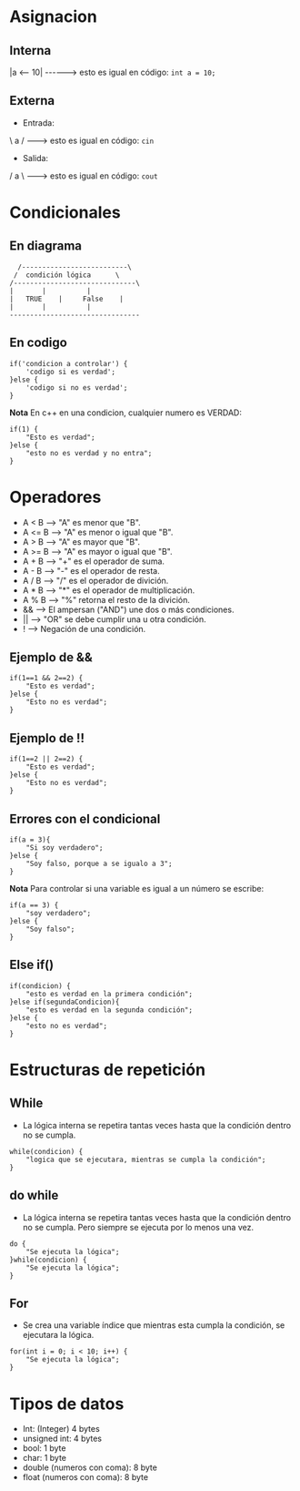 # Asignacion

## Interna

|a <-- 10| ------> esto es igual en código: `int a = 10;`

## Externa

- Entrada:

\ a / ---> esto es igual en código: `cin`

- Salida:

/ a \ ---> esto es igual en código: `cout`

# Condicionales

## En diagrama

~~~
  /--------------------------\
 /	condición lógica      \
/------------------------------\
|		|	       |	
|	TRUE	|     False    |
|		|	       |	
--------------------------------
~~~

## En codigo

~~~
if('condicion a controlar') {
	'codigo si es verdad';
}else {
	'codigo si no es verdad';
}
~~~

**Nota** En c++ en una condicion, cualquier numero es VERDAD:

~~~
if(1) {
	"Esto es verdad";
}else {
	"esto no es verdad y no entra";
}
~~~

# Operadores

- A < B --> "A" es menor que "B".
- A <= B --> "A" es menor o igual que "B".
- A > B --> "A" es mayor que "B".
- A >= B --> "A" es mayor o igual que "B".
- A + B --> "+" es el operador de suma.
- A - B --> "-" es el operador de resta.
- A / B --> "/" es el operador de divición.
- A * B --> "*" es el operador de multiplicación.
- A % B --> "%" retorna el resto de la divición.
- && --> El ampersan ("AND") une dos o más condiciones.
- || --> "OR" se debe cumplir una u otra condición.
- ! --> Negación de una condición.

## Ejemplo de &&

~~~
if(1==1 && 2==2) {
    "Esto es verdad";
}else {
    "Esto no es verdad";
}
~~~

## Ejemplo de !!

~~~
if(1==2 || 2==2) {
    "Esto es verdad";
}else {
    "Esto no es verdad";
}
~~~

## Errores con el condicional

~~~
if(a = 3){
	"Si soy verdadero";
}else {
	"Soy falso, porque a se igualo a 3";
}
~~~

**Nota** Para controlar si una variable es igual a un número se escribe:

~~~
if(a == 3) {
	"soy verdadero";
}else {
	"Soy falso";
}
~~~

## Else if()

~~~
if(condicion) {
	"esto es verdad en la primera condición";
}else if(segundaCondicion){
	"esto es verdad en la segunda condición";
}else {
	"esto no es verdad";
}
~~~

# Estructuras de repetición

## While

- La lógica interna se repetira tantas veces hasta que la condición dentro no se cumpla.

~~~
while(condicion) {
	"logica que se ejecutara, mientras se cumpla la condición";
}
~~~

## do while

- La lógica interna se repetira tantas veces hasta que la condición dentro no se cumpla. Pero siempre se ejecuta por lo menos una vez.

~~~
do {
	"Se ejecuta la lógica";
}while(condicion) {
	"Se ejecuta la lógica";
}
~~~	

## For
- Se crea una variable índice que mientras esta cumpla la condición, se ejecutara la lógica.

~~~
for(int i = 0; i < 10; i++) {
	"Se ejecuta la lógica";
}
~~~

# Tipos de datos

- Int: (Integer) 				4 bytes
- unsigned int:					4 bytes
- bool:							1 byte
- char:							1 byte
- double (numeros con coma):	8 byte
- float (numeros con coma):		8 byte
